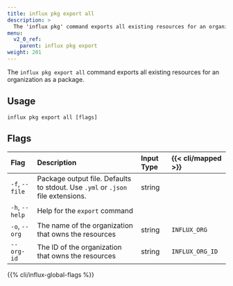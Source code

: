 ```yaml
---
title: influx pkg export all
description: >
  The 'influx pkg' command exports all existing resources for an organization as a package.
menu:
  v2_0_ref:
    parent: influx pkg export
weight: 201
---
```


The `influx pkg export all` command exports all existing resources for an
organization as a package.

## Usage
```
influx pkg export all [flags]
```

## Flags
| Flag           | Description                                                                     | Input Type | {{< cli/mapped >}} |
|:----           |:-----------                                                                     |:---------- |:------------------ |
| `-f`, `--file` | Package output file. Defaults to stdout. Use `.yml` or `.json` file extensions. | string     |                    |
| `-h`, `--help` | Help for the `export` command                                                   |            |                    |
| `-o`, `--org`  | The name of the organization that owns the resources                            | string     | `INFLUX_ORG`       |
| `--org-id`     | The ID of the organization that owns the resources                              | string     | `INFLUX_ORG_ID`    |

{{% cli/influx-global-flags %}}

